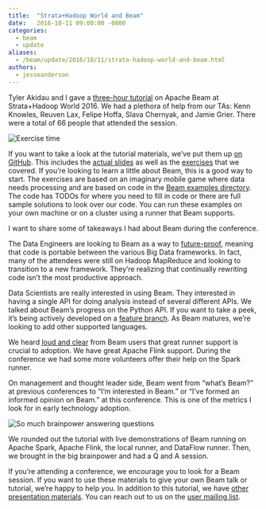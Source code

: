 ```yaml
---
title:  "Strata+Hadoop World and Beam"
date:   2016-10-11 09:00:00 -0800
categories:
  - beam
  - update
aliases:
  - /beam/update/2016/10/11/strata-hadoop-world-and-beam.html
authors:
  - jesseanderson
---
```

<!--
Licensed under the Apache License, Version 2.0 (the "License");
you may not use this file except in compliance with the License.
You may obtain a copy of the License at

http://www.apache.org/licenses/LICENSE-2.0

Unless required by applicable law or agreed to in writing, software
distributed under the License is distributed on an "AS IS" BASIS,
WITHOUT WARRANTIES OR CONDITIONS OF ANY KIND, either express or implied.
See the License for the specific language governing permissions and
limitations under the License.
-->

Tyler Akidau and I gave a [three-hour tutorial](https://conferences.oreilly.com/strata/hadoop-big-data-ny/public/schedule/detail/52129) on Apache Beam at Strata+Hadoop World 2016. We had a plethora of help from our TAs: Kenn Knowles, Reuven Lax, Felipe Hoffa, Slava Chernyak, and Jamie Grier. There were a total of 66 people that attended the session.<!--more-->

<img src="/images/blog/IMG_20160927_170956.jpg" alt="Exercise time">

If you want to take a look at the tutorial materials, we’ve put them up [on GitHub](https://github.com/eljefe6a/beamexample). This includes the [actual slides](https://github.com/eljefe6a/beamexample/blob/master/BeamTutorial/slides.pdf) as well as the [exercises](https://github.com/eljefe6a/beamexample/tree/master/BeamTutorial/src/main/java/org/apache/beam/examples/tutorial/game) that we covered. If you’re looking to learn a little about Beam, this is a good way to start. The exercises are based on an imaginary mobile game where data needs processing and are based on code in the [Beam examples directory](https://github.com/apache/beam/tree/master/examples/java/src/main/java/org/apache/beam/examples/complete/game). The code has TODOs for where you need to fill in code or there are full sample solutions to look over our code. You can run these examples on your own machine or on a cluster using a runner that Beam supports.

I want to share some of takeaways I had about Beam during the conference.

The Data Engineers are looking to Beam as a way to [future-proof](https://www.oreilly.com/ideas/future-proof-and-scale-proof-your-code), meaning that code is portable between the various Big Data frameworks. In fact, many of the attendees were still on Hadoop MapReduce and looking to transition to a new framework. They’re realizing that continually rewriting code isn’t the most productive approach.

Data Scientists are really interested in using Beam. They interested in having a single API for doing analysis instead of several different APIs. We talked about Beam’s progress on the Python API. If you want to take a peek, it’s being actively developed on a [feature branch](https://github.com/apache/beam/tree/master/sdks/python). As Beam matures, we’re looking to add other supported languages.

We heard [loud and clear](https://twitter.com/jessetanderson/status/781124173108305920) from Beam users that great runner support is crucial to adoption. We have great Apache Flink support. During the conference we had some more volunteers offer their help on the Spark runner.

On management and thought leader side, Beam went from “what’s Beam?” at previous conferences to “I’m interested in Beam.” or “I’ve formed an informed opinion on Beam.” at this conference. This is one of the metrics I look for in early technology adoption.

<img src="/images/blog/IMG_20160927_170455.jpg" alt="So much brainpower answering questions">

We rounded out the tutorial with live demonstrations of Beam running on Apache Spark, Apache Flink, the local runner, and DataFlow runner. Then, we brought in the big brainpower and had a Q and A session.

If you’re attending a conference, we encourage you to look for a Beam session. If you want to use these materials to give your own Beam talk or tutorial, we’re happy to help you. In addition to this tutorial, we have [other presentation materials](/contribute/presentation-materials/). You can reach out to us on the [user mailing list](/get-started/support/).

